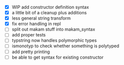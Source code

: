 - [x] WIP add constructor definition syntax
- [x] a little bit of a cleanup plus additions
- [x] less general string transform
- [x] fix error handling in repl
- [ ] split out makam stuff into makam_syntax
- [ ] add proper tests
- [ ] typstring now handles polymorphic types
- [ ] ismonotyp to check whether something is polytyped
- [ ] add pretty printing
- [ ] be able to get syntax for existing constructor
